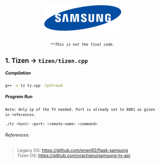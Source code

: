# <p align="center"><img width="250" src="test/1280px-Samsung_Logo.svg.png"/></p>

###### <p align="center">`**This is not the final code.`</p>
## 1. Tizen → `tizen/tizen.cpp`
##### Compilation
```bash
g++ -o tz tz.cpp -lpthread
```
##### Program Run
`Note: Only ip of the TV needed. Port is already set to 8001 as given in references.`
```bash
./tz <host> <port> <remote-name> <command>
```
###### References:
>Legacy OS: https://github.com/enen92/flask-samsung <br>
>Tizen OS: https://github.com/vrachieru/samsung-tv-api
